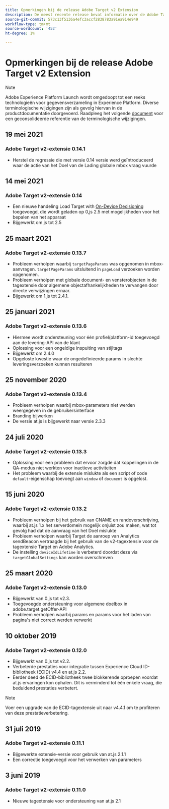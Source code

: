 ```yaml
---
title: Opmerkingen bij de release Adobe Target v2 Extension
description: De meest recente release bevat informatie over de Adobe Target v2-tagextensie in Adobe Experience Platform.
source-git-commit: 573c13f5136a4efc3accf2838783a91ea914e949
workflow-type: tm+mt
source-wordcount: '452'
ht-degree: 1%

---
```


# Opmerkingen bij de release Adobe Target v2 Extension

>[!NOTE]
>
>Adobe Experience Platform Launch wordt omgedoopt tot een reeks technologieën voor gegevensverzameling in Experience Platform. Diverse terminologische wijzigingen zijn als gevolg hiervan in de productdocumentatie doorgevoerd. Raadpleeg het volgende [document](../../../term-updates.md) voor een geconsolideerde referentie van de terminologische wijzigingen.

## 19 mei 2021

### Adobe Target v2-extensie 0.14.1

- Herstel de regressie die met versie 0.14 versie werd geïntroduceerd waar de actie van het Doel van de Lading globale mbox vraag vuurde

## 14 mei 2021

### Adobe Target v2-extensie 0.14

- Een nieuwe handeling Load Target with [On-Device Decisioning](https://experienceleague.adobe.com/docs/launch/using/extensions-ref/adobe-extension/targetv2-extension/adobe-target-extension-v2.html?lang=en#load-target-with-on-device-decisioning) toegevoegd, die wordt geladen op 0,js 2.5 met mogelijkheden voor het bepalen van het apparaat
- Bijgewerkt om.js tot 2.5


## 25 maart 2021

### Adobe Target v2-extensie 0.13.7

- Probleem verholpen waarbij `targetPageParams` was opgenomen in mbox-aanvragen. `targetPageParams` uitsluitend in  `pageLoad` verzoeken worden opgenomen.
- Probleem verholpen met globale document- en vensterobjecten in de tagextensie door algemene objectafhankelijkheden te vervangen door directe verwijzingen ernaar.
- Bijgewerkt om 1.js tot 2.4.1.

## 25 januari 2021

### Adobe Target v2-extensie 0.13.6

- Hiermee wordt ondersteuning voor één profiel/platform-id toegevoegd aan de levering-API van de klant
- Oplossing voor een ongeldige inspuiting van stijltags
- Bijgewerkt om 2.4.0
- Opgeloste kwestie waar de ongedefinieerde params in slechte leveringsverzoeken kunnen resulteren

## 25 november 2020

### Adobe Target v2-extensie 0.13.4

- Probleem verholpen waarbij mbox-parameters niet werden weergegeven in de gebruikersinterface
- Branding bijwerken
- De versie at.js is bijgewerkt naar versie 2.3.3

## 24 juli 2020

### Adobe Target v2-extensie 0.13.3

- Oplossing voor een probleem dat ervoor zorgde dat koppelingen in de QA-modus niet werkten voor inactieve activiteiten
- Het probleem waarbij de extensie mislukte als een script of code `default`-eigenschap toevoegt aan `window` of `document` is opgelost.

## 15 juni 2020

### Adobe Target v2-extensie 0.13.2

- Probleem verholpen bij het gebruik van CNAME en randoverschrijving, waarbij at.js 1.x het serverdomein mogelijk onjuist zou maken, wat tot gevolg had dat de aanvraag van het Doel mislukte
- Probleem verholpen waarbij Target de aanroep van Analytics sendBeacon vertraagde bij het gebruik van de v2-tagextensie voor de tagextensie Target en Adobe Analytics.
- De instelling `deviceIdLifetime` is verbeterd doordat deze via `targetGlobalSettings` kan worden overschreven

## 25 maart 2020

### Adobe Target v2-extensie 0.13.0

- Bijgewerkt van 0.js tot v2.3.
- Toegevoegde ondersteuning voor algemene doelbox in adobe.target.getOffer-API
- Probleem verholpen waarbij params en params voor het laden van pagina&#39;s niet correct werden verwerkt

## 10 oktober 2019

### Adobe Target v2-extensie 0.12.0

- Bijgewerkt van 0.js tot v2.2.
- Verbeterde prestaties voor integratie tussen Experience Cloud ID-bibliotheek (ECID) v4.4 en at.js 2.2.
- Eerder deed de ECID-bibliotheek twee blokkerende oproepen voordat at.js ervaringen kon ophalen. Dit is verminderd tot één enkele vraag, die beduidend prestaties verbetert.

>[!NOTE]
>Voer een upgrade van de ECID-tagextensie uit naar v4.4.1 om te profiteren van deze prestatieverbetering.

## 31 juli 2019

### Adobe Target v2-extensie 0.11.1

- Bijgewerkte extensie-versie voor gebruik van at.js 2.1.1
- Een correctie toegevoegd voor het verwerken van parameters

## 3 juni 2019

### Adobe Target v2-extensie 0.11.0

- Nieuwe tagextensie voor ondersteuning van at.js 2.1
